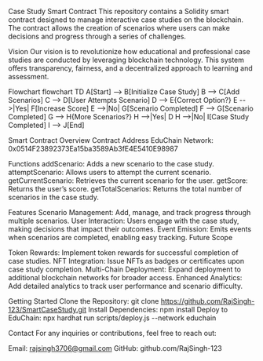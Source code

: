 Case Study Smart Contract
This repository contains a Solidity smart contract designed to manage interactive case studies on the blockchain. The contract allows the creation of scenarios where users can make decisions and progress through a series of challenges.

Vision
Our vision is to revolutionize how educational and professional case studies are conducted by leveraging blockchain technology. This system offers transparency, fairness, and a decentralized approach to learning and assessment.

Flowchart
flowchart TD
    A[Start] --> B[Initialize Case Study]
    B --> C[Add Scenarios]
    C --> D[User Attempts Scenario]
    D --> E{Correct Option?}
    E -->|Yes| F[Increase Score]
    E -->|No| G[Scenario Completed]
    F --> G[Scenario Completed]
    G --> H{More Scenarios?}
    H -->|Yes| D
    H -->|No| I[Case Study Completed]
    I --> J[End]
    
Smart Contract Overview
Contract Address
EduChain Network: 0x0514F23892373Ea15ba3589Ab3fE4E5410E98987

Functions
addScenario: Adds a new scenario to the case study.
attemptScenario: Allows users to attempt the current scenario.
getCurrentScenario: Retrieves the current scenario for the user.
getScore: Returns the user’s score.
getTotalScenarios: Returns the total number of scenarios in the case study.

Features
Scenario Management: Add, manage, and track progress through multiple scenarios.
User Interaction: Users engage with the case study, making decisions that impact their outcomes.
Event Emission: Emits events when scenarios are completed, enabling easy tracking.
Future Scope

Token Rewards: Implement token rewards for successful completion of case studies.
NFT Integration: Issue NFTs as badges or certificates upon case study completion.
Multi-Chain Deployment: Expand deployment to additional blockchain networks for broader access.
Enhanced Analytics: Add detailed analytics to track user performance and scenario difficulty.

Getting Started
Clone the Repository: git clone https://github.com/RajSingh-123/SmartCaseStudy.git
Install Dependencies: npm install
Deploy to EduChain: npx hardhat run scripts/deploy.js --network educhain

Contact
For any inquiries or contributions, feel free to reach out:

Email: rajsingh3706@gmail.com
GitHub: github.com/RajSingh-123
